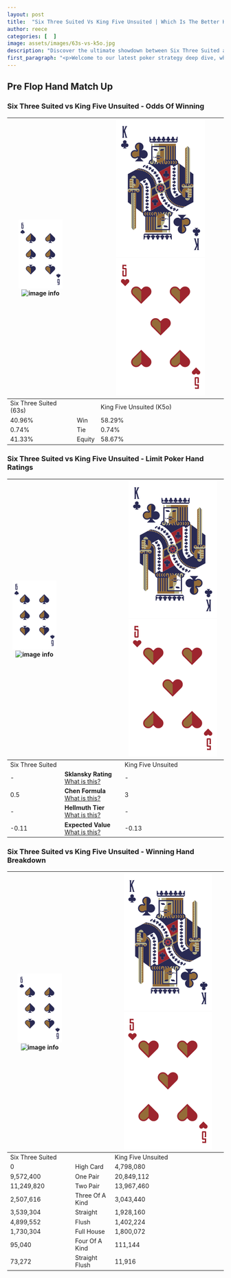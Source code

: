 ```yaml
---
layout: post
title:  "Six Three Suited Vs King Five Unsuited | Which Is The Better Hand In Poker? A Complete Guide"
author: reece
categories: [  ]
image: assets/images/63s-vs-k5o.jpg
description: "Discover the ultimate showdown between Six Three Suited and King Five Unsuited in poker! Uncover the odds, strategies, and scenarios where one hand triumphs over the other. Get ready to up your poker game with this thrilling analysis."
first_paragraph: "<p>Welcome to our latest poker strategy deep dive, where we're pitting two distinct hands against each other in a high-stakes showdown: Six Three Suited vs King Five Unsuited.</p><p>In the dynamic world of poker, every decision counts, and knowing which hand holds the upper hand is key to your success at the table.</p><p>In this article, we'll dissect these two hands, explore the scenarios where one dominates the other, and equip you with the knowledge to make strategic choices that can tip the odds in your favor.</p><p>Get ready to unravel the intriguing dynamics of these poker hands and elevate your game to new heights.</p>"
---
```




[comment]: # (sp0)

## Pre Flop Hand Match Up

<div class="table hand-ratings" markdown="1"> 



### Six Three Suited vs King Five Unsuited - Odds Of Winning


    
| ![image info](assets/images/hand1/6.png) ![image info](assets/images/hand1/3s.png) |  | ![image info](assets/images/hand2/K.png) ![image info](assets/images/hand2/5o.png) |
| -------- | -------- | -------- |
| Six Three Suited (63s) |  | King Five Unsuited (K5o) |
| 40.96% | Win | 58.29% |
| 0.74% | Tie | 0.74% |
| 41.33% | Equity | 58.67% |




[comment]: # (sp1)



### Six Three Suited vs King Five Unsuited - Limit Poker Hand Ratings


    
| ![image info](assets/images/hand1/6.png) ![image info](assets/images/hand1/3s.png) |  | ![image info](assets/images/hand2/K.png) ![image info](assets/images/hand2/5o.png) |
| -------- | -------- | -------- |
| Six Three Suited |  | King Five Unsuited |
| - | **Sklansky Rating** [What is this?](/sklansky-rating-explained) | - |
| 0.5 | **Chen Formula** [What is this?](/chen-formula-explained) | 3 |
| - | **Hellmuth Tier** [What is this?](/Hellmuth-tier-explained) | - |
| -0.11 | **Expected Value** [What is this?](/expected-value-explained) | -0.13 |




[comment]: # (sp2)



### Six Three Suited vs King Five Unsuited - Winning Hand Breakdown


    
| ![image info](assets/images/hand1/6.png) ![image info](assets/images/hand1/3s.png) |  | ![image info](assets/images/hand2/K.png) ![image info](assets/images/hand2/5o.png) |
| -------- | -------- | -------- |
| Six Three Suited |  | King Five Unsuited |
| 0 | High Card | 4,798,080 |
| 9,572,400 | One Pair | 20,849,112 |
| 11,249,820 | Two Pair | 13,967,460 |
| 2,507,616 | Three Of A Kind | 3,043,440 |
| 3,539,304 | Straight | 1,928,160 |
| 4,899,552 | Flush | 1,402,224 |
| 1,730,304 | Full House | 1,800,072 |
| 95,040 | Four Of A Kind | 111,144 |
| 73,272 | Straight Flush | 11,916 |




[comment]: # (sp3)



</div>

[comment]: # (sp4)



[comment]: # (sp5)


